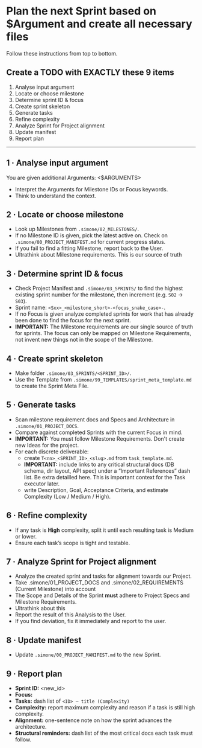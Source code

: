 # Plan the next Sprint based on $Argument and create all necessary files

Follow these instructions from top to bottom.

## Create a TODO with EXACTLY these 9 items

1. Analyse input argument
2. Locate or choose milestone
3. Determine sprint ID & focus
4. Create sprint skeleton
5. Generate tasks
6. Refine complexity
7. Analyze Sprint for Project alignment
8. Update manifest
9. Report plan

---

## 1 · Analyse input argument

You are given additional Arguments: <$ARGUMENTS>

- Interpret the Arguments for Milestone IDs or Focus keywords.
- Think to understand the context.

## 2 · Locate or choose milestone

- Look up Milestones from `.simone/02_MILESTONES/`.
- If no Milestone ID is given, pick the latest active on. Check on `.simone/00_PROJECT_MANIFEST.md` for current progress status.
- If you fail to find a fitting Milestone, report back to the User.
- Ultrathink about Milestone requirements. This is our source of truth

## 3 · Determine sprint ID & focus

- Check Project Manifest and `.simone/03_SPRINTS/` to find the highest existing sprint number for the milestone, then increment (e.g. `S02` → `S03`).
- Sprint name: `<Sxx>_<milestone_short>-<focus_snake_case>-`.
- If no Focus is given analyze completed sprints for work that has already been done to find the focus for the next sprint.
- **IMPORTANT:** The Milestone requirements are our single source of truth for sprints. The focus can only be mapped on Milestone Requirements, not invent new things not in the scope of the Milestone.

## 4 · Create sprint skeleton

- Make folder `.simone/03_SPRINTS/<SPRINT_ID>/`.
- Use the Template from `.simone/99_TEMPLATES/sprint_meta_template.md` to create the Sprint Meta File.

## 5 · Generate tasks

- Scan milestone requirement docs and Specs and Architecture in `.simone/01_PROJECT_DOCS`.
- Compare against completed Sprints with the current Focus in mind.
- **IMPORTANT:** You must follow Milestone Requirements. Don't create new Ideas for the project.
- For each discrete deliverable:
  - create `T<nn>_<SPRINT_ID>_<slug>.md` from `task_template.md`.
  - **IMPORTANT:** include links to any critical structural docs (DB schema, dir layout, API spec) under a “Important References” dash list. Be extra detailled here. This is important context for the Task executor later.
  - write Description, Goal, Acceptance Criteria, and estimate Complexity (Low / Medium / High).

## 6 · Refine complexity

- If any task is **High** complexity, split it until each resulting task is Medium or lower.
- Ensure each task’s scope is tight and testable.

## 7 · Analyze Sprint for Project alignment

- Analyze the created sprint and tasks for alignment towards our Project.
- Take .simone/01_PROJECT_DOCS and .simone/02_REQUIREMENTS (Current Milestone) into account
- The Scope and Details of the Sprint **must** adhere to Project Specs and Milestone Requirements.
- Ultrathink about this
- Report the result of this Analysis to the User.
- If you find deviation, fix it immediately and report to the user.

## 8 · Update manifest

- Update `.simone/00_PROJECT_MANIFEST.md` to the new Sprint.

## 9 · Report plan

- **Sprint ID:** <new_id>
- **Focus:** <focus text>
- **Tasks:** dash list of `<ID> – title (Complexity)`
- **Complexity:** report maximum complexity and reason if a task is still high complexity.
- **Alignment:** one-sentence note on how the sprint advances the architecture.
- **Structural reminders:** dash list of the most critical docs each task must follow.
